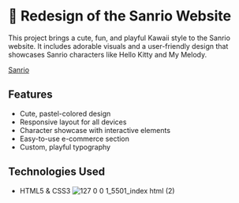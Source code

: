 <div style="width: 60%; margin: auto;">
</div>

# 🌱 Redesign of the Sanrio Website

This project brings a cute, fun, and playful Kawaii style to the Sanrio website. It includes adorable visuals and a user-friendly design that showcases Sanrio characters like Hello Kitty and My Melody.

[Sanrio](https://feliciamade.github.io/Sanrio/)

## Features

- Cute, pastel-colored design
- Responsive layout for all devices
- Character showcase with interactive elements
- Easy-to-use e-commerce section
- Custom, playful typography

## Technologies Used

- HTML5 & CSS3
![127 0 0 1_5501_index html (2)](https://github.com/user-attachments/assets/ff6050d5-d6d5-408f-afc1-4314efd8abfa)






